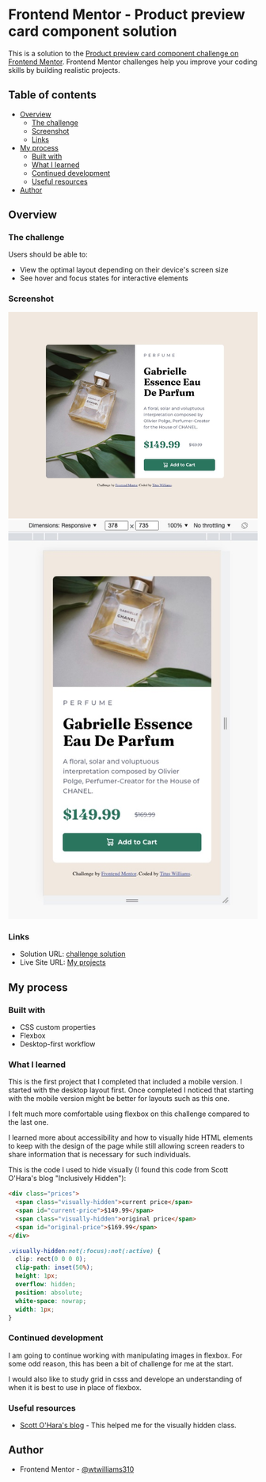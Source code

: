 # Frontend Mentor - Product preview card component solution

This is a solution to the [Product preview card component challenge on Frontend Mentor](https://www.frontendmentor.io/challenges/product-preview-card-component-GO7UmttRfa). Frontend Mentor challenges help you improve your coding skills by building realistic projects. 

## Table of contents

- [Overview](#overview)
  - [The challenge](#the-challenge)
  - [Screenshot](#screenshot)
  - [Links](#links)
- [My process](#my-process)
  - [Built with](#built-with)
  - [What I learned](#what-i-learned)
  - [Continued development](#continued-development)
  - [Useful resources](#useful-resources)
- [Author](#author)



## Overview

### The challenge

Users should be able to:

- View the optimal layout depending on their device's screen size
- See hover and focus states for interactive elements

### Screenshot

![](./images/screenshot-desktop.jpg)
![](./images/screenshot-mobile.jpg)


### Links

- Solution URL: [challenge solution](https://www.frontendmentor.io/solutions/product-preview-card-component-BCN3-vimD0)
- Live Site URL: [My projects](https://stalwart-souffle-6e95e1.netlify.app)

## My process

### Built with

- CSS custom properties
- Flexbox
- Desktop-first workflow

### What I learned

This is the first project that I completed that included a mobile version. I started with the desktop layout first. Once completed I noticed that starting with the mobile version might be better for layouts such as this one. 

I felt much more comfortable using flexbox on this challenge compared to the last one. 

I learned more about accessibility and how to visually hide HTML elements to keep with the design of the page while still allowing screen readers to share information that is necessary for such individuals. 

This is the code I used to hide visually (I found this code from Scott O'Hara's blog "Inclusively Hidden"):

```html
<div class="prices">
  <span class="visually-hidden">current price</span>
  <span id="current-price">$149.99</span>
  <span class="visually-hidden">original price</span>
  <span id="original-price">$169.99</span>
</div>
```
```css
.visually-hidden:not(:focus):not(:active) {
  clip: rect(0 0 0 0); 
  clip-path: inset(50%);
  height: 1px;
  overflow: hidden;
  position: absolute;
  white-space: nowrap; 
  width: 1px;
}
```


### Continued development

I am going to continue working with manipulating images in flexbox. For some odd reason, this has been a bit of challenge for me at the start.

I would also like to study grid in csss and develope an understanding of when it is best to use in place of flexbox. 


### Useful resources

- [Scott O'Hara's blog](https://www.scottohara.me/blog/2017/04/14/inclusively-hidden.html) - This helped me for the visually hidden class. 


## Author

- Frontend Mentor - [@wtwilliams310](https://www.frontendmentor.io/profile/wtwilliams310)


